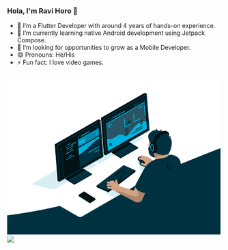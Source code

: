 ### Hola, I'm Ravi Horo 👋

- 🔭 I’m a Flutter Developer with around 4 years of hands-on experience.
- 🌱 I’m currently learning native Android development using Jetpack Compose.
- 🤔 I’m looking for opportunities to grow as a Mobile Developer.
- 😄 Pronouns: He/His
- ⚡ Fun fact: I love video games.

<img src = "./code.gif" width = 500><br>
<img src = "https://github-readme-stats.vercel.app/api?username=ravihoro&&show_icons=true&title_color=ffffff&icon_color=bb2acf&text_color=daf7dc&bg_color=151515">
